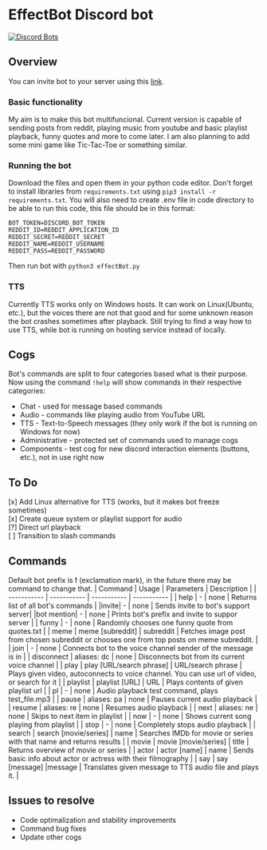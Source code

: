 # EffectBot Discord bot
[![Discord Bots](https://top.gg/api/widget/status/821641151613894706.svg)](https://top.gg/bot/821641151613894706)

## Overview
You can invite bot to your server using this [link](https://top.gg/bot/821641151613894706).

### Basic functionality
My aim is to make this bot multifuncional. Current version is capable of sending posts from reddit, playing music from youtube and basic playlist playback, funny quotes and more to come later. I am also planning to add some mini game like Tic-Tac-Toe or something similar.

### Running the bot
Download the files and open them in your python code editor. Don't forget to install libraries from `requirements.txt` using `pip3 install -r requirements.txt`. You will also need to create .env file in code directory to be able to run this code, this file should be in this format:
```
BOT_TOKEN=DISCORD_BOT_TOKEN
REDDIT_ID=REDDIT_APPLICATION_ID
REDDIT_SECRET=REDDIT_SECRET
REDDIT_NAME=REDDIT_USERNAME
REDDIT_PASS=REDDIT_PASSWORD
``` 
Then run bot with `python3 effectBot.py`
### TTS
Currently TTS works only on Windows hosts. It can work on Linux(Ubuntu, etc.), but the voices there are not that good and for some unknown reason the bot crashes sometimes after playback. Still trying to find a way how to use TTS, while bot is running on hosting service instead of locally.

## Cogs
Bot's commands are split to four categories based what is their purpose. Now using the command `!help` will show commands in their respective categories:
- Chat - used for message based commands
- Audio - commands like playing audio from YouTube URL
- TTS - Text-to-Speech messages (they only work if the bot is running on Windows for now)
- Administrative - protected set of commands used to manage cogs
- Components - test cog for new discord interaction elements (buttons, etc.), not in use right now

## To Do
[x] Add Linux alternative for TTS (works, but it makes bot freeze sometimes) </br>
[x] Create queue system or playlist support for audio </br>
[?] Direct url playback </br>
[ ] Transition to slash commands

## Commands
Default bot prefix is **!** (exclamation mark), in the future there may be command to change that.
| Command | Usage | Parameters | Description |
| ----------- | ----------- | ----------- | ----------- |
| help | - | none | Returns list of all bot's commands |
|invite| - | none | Sends invite to bot's support server|
|bot mention| - | none | Prints bot's prefix and invite to suppor server |
| funny | - |  none | Randomly chooses one funny quote from quotes.txt |
| meme | meme [subreddit] | subreddit | Fetches image post from chosen subreddit or chooses one from top posts on meme subreddit. |
| join | - | none | Connects bot to the voice channel sender of the message is in |
| disconnect | aliases: dc | none | Disconnects bot from its current voice channel |
| play | play [URL/search phrase] | URL/search phrase | Plays given video, autoconnects to voice channel. You can use url of video, or search for it |
| playlist | playlist [URL] | URL | Plays contents of given playlist url |
| pl | - | none | Audio playback test command, plays test_file.mp3 |
| pause | aliases: pa | none | Pauses current audio playback |
| resume | aliases: re | none | Resumes audio playback |
| next | aliases: ne | none | Skips to next item in playlist |
| now | - | none | Shows current song playing from playlist |
| stop | - | none | Completely stops audio playback |
| search | search [movie/series] | name | Searches IMDb for movie or series with that name and returns results |
| movie | movie [movie/series] | title | Returns overview of movie or series |
| actor | actor [name] | name | Sends basic info about actor or actress with their filmography |
| say | say [message] |message | Translates given message to TTS audio file and plays it. |

## Issues to resolve
- Code optimalization and stability improvements
- Command bug fixes
- Update other cogs